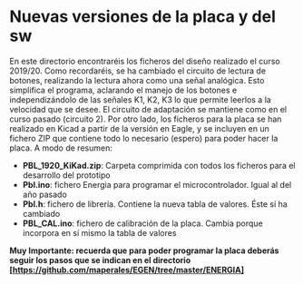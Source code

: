 Nuevas versiones de la placa y del sw
=====================================
En este directorio encontraréis los ficheros del diseño realizado el curso 2019/20. 
Como recordaréis, se ha cambiado el circuito de lectura de botones, realizando la lectura ahora como una señal analógica. Esto simplifica el programa, aclarando el manejo de los botones e independizándolo de las señales K1, K2, K3 lo que permite leerlos a la velocidad que se desee. El circuito de adaptación se mantiene como en el curso pasado (circuito 2).
Por otro lado, los ficheros para la placa se han realizado en Kicad a partir de la versión en Eagle, y se incluyen en un fichero ZIP que contiene todo lo necesario (espero) para poder hacer la placa. 
A modo de resumen:
  - **PBL_1920_KiKad.zip**: Carpeta comprimida con todos los ficheros para el desarrollo del prototipo
  - **Pbl.ino**: fichero Energia para programar el microcontrolador. Igual al del año pasado
  - **Pbl.h**: fichero de librería. Contiene la nueva tabla de valores. Éste sí ha cambiado
  - **PBL_CAL.ino**: fichero de calibración de la placa. Cambia porque incorpora en sí mismo la tabla de valores 

**Muy Importante: recuerda que para poder programar la placa deberás seguir los pasos que se indican en el directorio [https://github.com/maperales/EGEN/tree/master/ENERGIA]**

